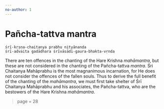 ```yaml
---
no-author: 1
---
```


# Pañcha-tattva mantra

    śrī-kṛṣṇa-chaitanya prabhu nityānanda
    śrī-advaita gadādhara śrīvāsādi-gaura-bhakta-vṛnda

There are ten offences in the chanting of the Hare Krishna *mahāmantra*, but these are not considered in the chanting of the Pañcha-tattva *mantra*. Śri Chaitanya Mahāprabhu is the most magnanimous incarnation, for He does not consider the offences of the fallen souls. Thus to derive the full benefit of the chanting of the *mahāmantra*, we must first take shelter of Śrī Chaitanya Mahāprabhu and his associates, the Pañcha-tattva, who are the bestowers of the Hare Krishna *mahāmantra*.


> page = 28
